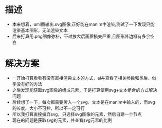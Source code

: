 # 描述

- 本来想着，uml图输出.svg图像,正好能在manim中渲染,测试了一下发现只能渲染基本图形，无法渲染文本
- 后来打算用.png图像弥补，不过放大后画质损失严重,且图形外边框有多余空白



# 解决方案

- 一开始打算看看有没有直接渲染文本的方式，ai并查看了相关参数和类后，似乎没有好的方法
- 之后发现能获取svg图像的组成元素，于是打算使用svg+文本组合的方式解决问题
- 后续想了一下，每次都需要传入一个svg，文本是在manim中输入的，而svg的长度、大小不可控，所以不一定可行
- 所以我打算直接摒弃svg，只选择svg图像的元素，然后自建一个节点
- 现在的问题是获取svg的元素，并查看svg元素的比例
